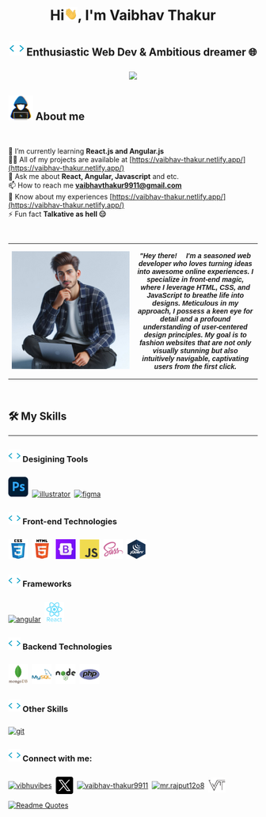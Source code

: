 <h1 align="center">Hi<img src="Hi.gif" style="width:27px; line-height:0;">, I'm Vaibhav Thakur</h1>
<h2 align="center" style="padding:5px 0 10px 0 "><img src="code.gif" alt="Front-end Technologies" style="width:30px"> Enthusiastic Web Dev & Ambitious dreamer 🌐</h2>

<p align="center">
  <a href="https://github.com/DenverCoder1/readme-typing-svg"><img src="https://readme-typing-svg.herokuapp.com?font=Time+New+Roman&color=%626cd2&size=25&center=true&vCenter=true&width=600&height=100&lines=Web+Developer;Graphic+Designer;Embracing+challenges+and+mastering+skills;Always+learning+new+things"></a>
</p>


## <picture><img src = "abt.gif?raw=true" width = 50px></picture> About me

<br>

🌱 I’m currently learning **React.js and Angular.js**
<br>
👨‍💻 All of my projects are available at [https://vaibhav-thakur.netlify.app/](https://vaibhav-thakur.netlify.app/)
<br>
💬 Ask me about **React, Angular, Javascript** and etc.
<br>
📫 How to reach me **vaibhavthakur9911@gmail.com**
<br>
📄 Know about my experiences [https://vaibhav-thakur.netlify.app/](https://vaibhav-thakur.netlify.app/)
<br>
⚡ Fun fact **Talkative as hell 😑**

<br>

<table style="width:100%; border:none;">
<tbody>
<tr>
<td style="width:300px; max-width:50%; border:none;"><a href="https://vaibhav-thakur.netlify.app" target="_blank"><img src="vt.png" alt="Vaibhav Thakur"/></a></td>
<td style="width:50%; border:none;">
<p align="center" style="font-weight:600;font-style:italic;font-family: sans-serif">"Hey there! 👋 I'm a seasoned web developer who loves turning ideas into awesome online experiences. I specialize in front-end magic, where I leverage HTML, CSS, and JavaScript to breathe life into designs. Meticulous in my approach, I possess a keen eye for detail and a profound understanding of user-centered design principles. My goal is to fashion websites that are not only visually stunning but also intuitively navigable, captivating users from the first click.</p></td>
</tr>
</tbody>
</table>
<br>

<!-- ![Vaibhav's GitHub stats](https://github-readme-stats.vercel.app/api?username=vibhuthakur9911&show_icons=true) -->

  ## 🛠️ My Skills
-------------------

<h3 align="left" style="padding:5px 0 10px 0 "><img src="code.gif" alt="Front-end Technologies" style="width:25px"> Desigining Tools</h3>


<p align="left"> <a href="" target="_blank" rel="noreferrer"> <img src="Adobe_Photoshop_CC_icon.svg.png" alt="Photoshop" width="40" height="40"/></a> 
<a href="https://www.adobe.com/in/products/illustrator.html" target="_blank" rel="noreferrer"> <img src="https://www.vectorlogo.zone/logos/adobe_illustrator/adobe_illustrator-icon.svg" alt="illustrator" width="40" height="40"/></a> 
<a href="https://www.figma.com/" target="_blank" rel="noreferrer"> <img src="https://www.vectorlogo.zone/logos/figma/figma-icon.svg" alt="figma" width="40" height="40"/></a></p>
<h3 align="left" style="padding:5px 0 10px 0 "><img src="code.gif" alt="Front-end Technologies" style="width:25px"> Front-end Technologies</h3>


<p align="left">
<a href="https://www.w3schools.com/css/" target="_blank" rel="noreferrer"> <img src="https://raw.githubusercontent.com/devicons/devicon/master/icons/css3/css3-original-wordmark.svg" alt="css3" width="40" height="40"/></a> 
<a href="https://www.w3.org/html/" target="_blank" rel="noreferrer"> <img src="https://raw.githubusercontent.com/devicons/devicon/master/icons/html5/html5-original-wordmark.svg" alt="html5" width="40" height="40"/></a> 
 <a href="https://getbootstrap.com" target="_blank" rel="noreferrer"> <img src="bootstrap.png" alt="bootstrap" width="40" height="40"/></a> 
<a href="https://developer.mozilla.org/en-US/docs/Web/JavaScript" target="_blank" rel="noreferrer"> <img src="https://raw.githubusercontent.com/devicons/devicon/master/icons/javascript/javascript-original.svg" alt="javascript" width="40" height="40"/></a> 
<a href="https://sass-lang.com" target="_blank" rel="noreferrer"> <img src="https://raw.githubusercontent.com/devicons/devicon/master/icons/sass/sass-original.svg" alt="sass" width="40" height="40"/></a> 
<a href="" target="_blank" rel="noreferrer"> <img src="jquery.png" alt="Jquery" width="40" height="40"/> </a>
</p>
<h3 align="left" style="padding:5px 0 10px 0 "><img src="code.gif" alt="Front-end Technologies" style="width:25px"> Frameworks </h3>

<p align="left"> <a href="https://angular.io" target="_blank" rel="noreferrer"> <img src="https://angular.io/assets/images/logos/angular/angular.svg" alt="angular" width="40" height="40"/></a> 
<a href="https://reactjs.org/" target="_blank" rel="noreferrer"> <img src="https://raw.githubusercontent.com/devicons/devicon/master/icons/react/react-original-wordmark.svg" alt="react" width="40" height="40"/> </a> </p>
<h3 align="left" style="padding:5px 0 10px 0 "><img src="code.gif" alt="Front-end Technologies" style="width:25px"> Backend Technologies</h3>

<p align="left"> <a href="https://www.mongodb.com/" target="_blank" rel="noreferrer"> <img src="https://raw.githubusercontent.com/devicons/devicon/master/icons/mongodb/mongodb-original-wordmark.svg" alt="mongodb" width="40" height="40"/></a> 
<a href="https://www.mysql.com/" target="_blank" rel="noreferrer"> <img src="https://raw.githubusercontent.com/devicons/devicon/master/icons/mysql/mysql-original-wordmark.svg" alt="mysql" width="40" height="40"/></a> 
<a href="https://nodejs.org" target="_blank" rel="noreferrer"> <img src="https://raw.githubusercontent.com/devicons/devicon/master/icons/nodejs/nodejs-original-wordmark.svg" alt="nodejs" width="40" height="40"/></a> 
<a href="https://www.php.net" target="_blank" rel="noreferrer"> <img src="https://raw.githubusercontent.com/devicons/devicon/master/icons/php/php-original.svg" alt="php" width="40" height="40"/> </a></p>

<h3 align="left" style="padding:5px 0 10px 0 "><img src="code.gif" alt="Front-end Technologies" style="width:25px"> Other Skills</h3>

<p align="left" > <a href="https://git-scm.com/" target="_blank" rel="noreferrer"> <img src="https://www.vectorlogo.zone/logos/git-scm/git-scm-icon.svg" alt="git" width="40" height="40"/> </a></p>


<h3 align="left"  style="padding:5px 0 10px 0 "><img src="code.gif" alt="Front-end Technologies" style="width:25px"> Connect with me:</h3>
<p align="left">
<a href="https://dev.to/vibhuvibes" target="blank"><img align="center" src="https://raw.githubusercontent.com/rahuldkjain/github-profile-readme-generator/master/src/images/icons/Social/devto.svg" alt="vibhuvibes" height="auto" width="35" /></a> 
<a href="https://twitter.com/vibhuvibes" target="blank"><img align="center" src="x.png" alt="vibhuvibes" height="auto" width="35" /></a> 
<a href="https://linkedin.com/in/vaibhav-thakur9911" target="blank"><img align="center" src="https://raw.githubusercontent.com/rahuldkjain/github-profile-readme-generator/master/src/images/icons/Social/linked-in-alt.svg" alt="vaibhav-thakur9911" height="auto" width="35" /></a>  
<a href="https://instagram.com/mr.rajput12o8" target="blank"><img align="center" src="https://raw.githubusercontent.com/rahuldkjain/github-profile-readme-generator/master/src/images/icons/Social/instagram.svg" alt="mr.rajput12o8" height="auto" width="35" /></a>&nbsp;
<a href="https://vaibhav-thakur.netlify.app" target="blank"><img align="center" src="site.jpg" alt="mr.rajput12o8" height="auto" width="35" /></a>
</p>


[![Readme Quotes](https://quotes-github-readme.vercel.app/api?type=horizontal&theme=tokyonight&animation=grow_out_in&quoteCategory=tech)](https://github.com/piyushsuthar/github-readme-quotes)

